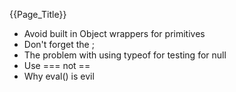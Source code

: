 {{Page_Title}}

* Avoid built in Object wrappers for primitives
* Don't forget the ;
* The problem with using typeof for testing for null
* Use === not ==
* Why eval() is evil